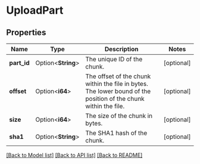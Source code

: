 # UploadPart

## Properties

Name | Type | Description | Notes
------------ | ------------- | ------------- | -------------
**part_id** | Option<**String**> | The unique ID of the chunk. | [optional]
**offset** | Option<**i64**> | The offset of the chunk within the file in bytes. The lower bound of the position of the chunk within the file. | [optional]
**size** | Option<**i64**> | The size of the chunk in bytes. | [optional]
**sha1** | Option<**String**> | The SHA1 hash of the chunk. | [optional]

[[Back to Model list]](../README.md#documentation-for-models) [[Back to API list]](../README.md#documentation-for-api-endpoints) [[Back to README]](../README.md)


